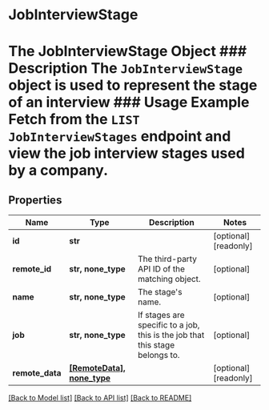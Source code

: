 # JobInterviewStage

# The JobInterviewStage Object ### Description The `JobInterviewStage` object is used to represent the stage of an interview  ### Usage Example Fetch from the `LIST JobInterviewStages` endpoint and view the job interview stages used by a company.
## Properties
Name | Type | Description | Notes
------------ | ------------- | ------------- | -------------
**id** | **str** |  | [optional] [readonly] 
**remote_id** | **str, none_type** | The third-party API ID of the matching object. | [optional] 
**name** | **str, none_type** | The stage&#39;s name. | [optional] 
**job** | **str, none_type** | If stages are specific to a job, this is the job that this stage belongs to. | [optional] 
**remote_data** | [**[RemoteData], none_type**](RemoteData.md) |  | [optional] [readonly] 

[[Back to Model list]](../README.md#documentation-for-models) [[Back to API list]](../README.md#documentation-for-api-endpoints) [[Back to README]](../README.md)


